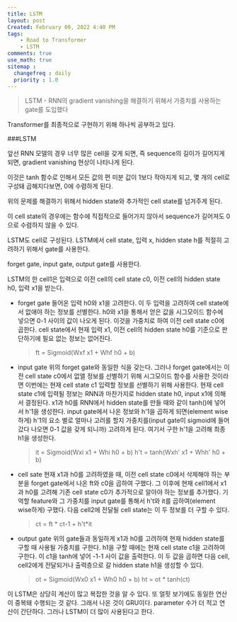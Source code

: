 ```yaml
---
title: LSTM
layout: post
Created: February 09, 2022 4:40 PM
tags:
    - Road to Transformer
    - LSTM
comments: true
use_math: true
sitemap :
  changefreq : daily
  priority : 1.0
---
```


>LSTM - RNN의 gradient vanishing을 해결하기 위해서 가중치를 사용하는 gate를 도입했다

Transformer를 최종적으로 구현하기 위해 하나씩 공부하고 있다.


###LSTM

앞선 RNN 모델의 경우 너무 많은 cell을 갖게 되면, 즉 sequence의 길이가 길어지게 되면, gradient vanishing 현상이 나타나게 된다.

이것은 tanh 함수로 인해서 모든 값의 편 미분 값이 1보다 작아지게 되고, 몇 개의 cell로 구성돼 곱해지다보면, 0에 수렴하게 된다.

위의 문제를 해결하기 위해서 hidden state와 추가적인 cell state를 넘겨주게 된다.

이 cell state의 경우에는 함수에 직접적으로 들어가지 않아서 sequence가 길어져도 0으로 수렴하지 않을 수 있다.

LSTM도 cell로 구성된다.
LSTM에서 cell state, 입력 x, hidden state h를 적절히 고려하기 위해서 gate를 사용한다.

forget gate, input gate, output gate를 사용한다.

LSTM의 한 cell1은 입력으로 이전 cell의 cell state c0, 이전 cell의 hidden state h0, 입력 x1을 받는다.

+ forget gate
들어온 입력 h0와 x1을 고려한다. 이 두 입력을 고려하여 cell state에서 없애야 하는 정보를 선별한다. h0와 x1을 통해서 얻은 값을 시그모이드 함수에 넣으면 0-1 사이의 값이 나오게 된다. 이것을 가중치로 하여 이전 cell state c0에 곱한다. cell state에서 현재 입력 x1, 이전 cell의 hidden state h0를 기준으로 판단하기에 필요 없는 정보는 없어진다.

  >ft = Sigmoid(Wxf x1 + Whf h0 + b)

+ input gate
위의 forget gate와 동일한 식을 갖는다. 그러나 forget gate에서는 이전 cell state c0에서 없앨 정보를 선별하기 위해 시그모이드 함수를 사용한 것이라면 이번에는 현재 cell state c1  입력할 정보를 선별하기 위해 사용한다. 현재 cell state c1에 입력될 정보는 RNN과 마찬가지로 hidden state h0, input x1에 의해서 결정된다. x1과 h0를 RNN에서 hidden state를 만들 때와 같이 tanh()에 넣어서 h'1을 생성한다. input gate에서 나온 정보와 h'1을 곱하게 되면(element wise하게) h'1의 요소 별로 얼마나 고려를 할지 가중치를(input gate이 sigmoid에 들어갔다 나오면 0-1 값을 갖게 되니까) 고려하게 된다. 여기서 구한 h'1을 고려해 최종 h1을 생성한다.

   >it = Sigmoid(Wxi x1 + Whi h0 + b)
   >h't = tanh(Wxh' x1 + Whh' h0 + b)

+ cell sate
현재 x1과 h0를 고려하였을 때, 이전 cell state c0에서 삭제해야 하는 부분을 forget gate에서 나온 ft와 c0을 곱하여 구했다. 그 이후에 현재 cell1에서 x1과 h0를 고려해 기존 cell state c0가 추가적으로 알아야 하는 정보를 추가했다. 기억할 feature와 그 가중치를 input gate를 통해서 h't와 it를 곱하여(element wise하게) 구했다. 다음 cell2에 전달될 cell state는 이 두 정보를 더 구할 수 있다.

  >ct = ft * ct-1 + h't*it

+ output gate
  위의 gate들과 동일하게 x1과 h0를 고려하여 현재 hidden state를 구할 때 사용될 가중치를 구한다. h1을 구할 때에는 현재 cell state c1을 고려하여 구한다. 이 c1을 tanh에 넣어 -1-1 사이 값을 출력한다. 이 두 값을 곱하면 다음 cell, cell2에게 전달되거나 출력층으로 갈 hidden state h1을 생성할 수 있다.

  >ot = Sigmoid(Wx0 x1 + Wh0 h0 + b)
  >ht = ot * tanh(ct)

이 LSTM은 상당히 계산이 많고 복잡한 것을 알 수 있다. 또 얼핏 보기에도 동일한 연산이 중복돼 수행되는 것 같다. 그래서 나온 것이 GRU이다. parameter 수가 더 적고 연산이 간단하다. 그러나 LSTM이 더 많이 사용된다고 한다.
